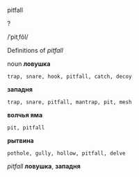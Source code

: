 pitfall

?

/ˈpitˌfôl/

Definitions of _pitfall_

noun
**ловушка**

    trap, snare, hook, pitfall, catch, decoy
**западня**

    trap, snare, pitfall, mantrap, pit, mesh
**волчья яма**

    pit, pitfall
**рытвина**

    pothole, gully, hollow, pitfall, delve

_pitfall_
**ловушка**, **западня**